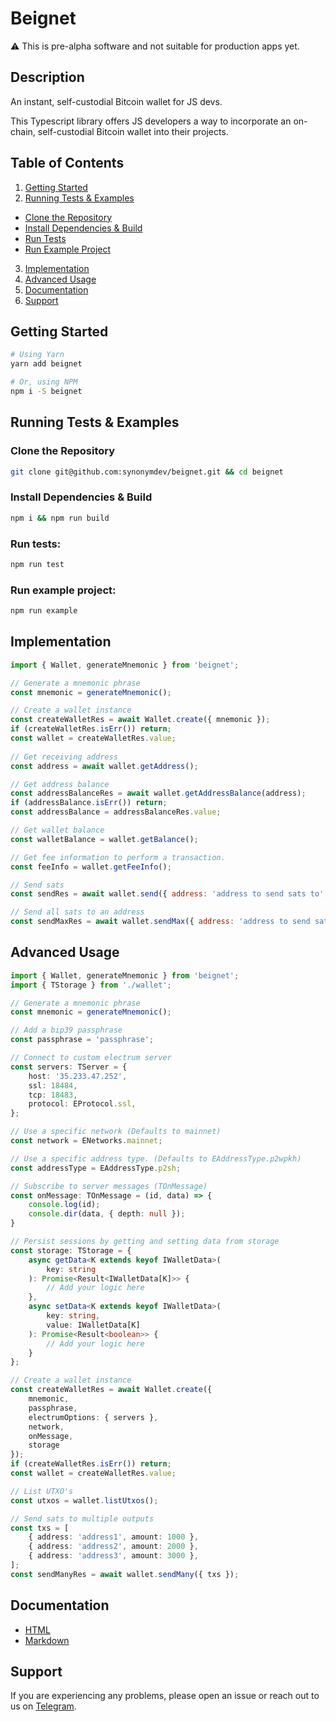 # Beignet

:warning: This is pre-alpha software and not suitable for production apps yet.

## Description

An instant, self-custodial Bitcoin wallet for JS devs.

This Typescript library offers JS developers a way to incorporate an on-chain, self-custodial Bitcoin wallet into their projects.

## Table of Contents

1. [Getting Started](#getting-started)
2. [Running Tests & Examples](#running-tests--examples)
  - [Clone the Repository](#clone-the-repository)
  - [Install Dependencies & Build](#install-dependencies--build)
  - [Run Tests](#run-tests)
  - [Run Example Project](#run-example-project)
3. [Implementation](#implementation)
4. [Advanced Usage](#advanced-usage)
5. [Documentation](#documentation)
6. [Support](#support)

## Getting Started

```bash
# Using Yarn
yarn add beignet

# Or, using NPM
npm i -S beignet
```

## Running Tests & Examples

### Clone the Repository

```bash
git clone git@github.com:synonymdev/beignet.git && cd beignet
```

### Install Dependencies & Build

```bash
npm i && npm run build
```

### Run tests:

```bash
npm run test
```

### Run example project:
```bash
npm run example
```

## Implementation
```javascript
import { Wallet, generateMnemonic } from 'beignet';

// Generate a mnemonic phrase
const mnemonic = generateMnemonic();

// Create a wallet instance
const createWalletRes = await Wallet.create({ mnemonic });
if (createWalletRes.isErr()) return;
const wallet = createWalletRes.value;
  
// Get receiving address
const address = await wallet.getAddress();

// Get address balance
const addressBalanceRes = await wallet.getAddressBalance(address);
if (addressBalance.isErr()) return;
const addressBalance = addressBalanceRes.value;

// Get wallet balance
const walletBalance = wallet.getBalance();

// Get fee information to perform a transaction.
const feeInfo = wallet.getFeeInfo();

// Send sats
const sendRes = await wallet.send({ address: 'address to send sats to', amount: 1000, satPerByte: 2 });

// Send all sats to an address
const sendMaxRes = await wallet.sendMax({ address: 'address to send sats to', satPerByte: 2 });
```

## Advanced Usage

```typescript
import { Wallet, generateMnemonic } from 'beignet';
import { TStorage } from './wallet';

// Generate a mnemonic phrase
const mnemonic = generateMnemonic();

// Add a bip39 passphrase
const passphrase = 'passphrase';

// Connect to custom electrum server
const servers: TServer = {
	host: '35.233.47.252',
	ssl: 18484,
	tcp: 18483,
	protocol: EProtocol.ssl,
};

// Use a specific network (Defaults to mainnet)
const network = ENetworks.mainnet;

// Use a specific address type. (Defaults to EAddressType.p2wpkh)
const addressType = EAddressType.p2sh;

// Subscribe to server messages (TOnMessage)
const onMessage: TOnMessage = (id, data) => {
	console.log(id);
	console.dir(data, { depth: null });
}

// Persist sessions by getting and setting data from storage
const storage: TStorage = {
	async getData<K extends keyof IWalletData>(
		key: string
	): Promise<Result<IWalletData[K]>> {
		// Add your logic here
	},
	async setData<K extends keyof IWalletData>(
		key: string,
		value: IWalletData[K]
	): Promise<Result<boolean>> {
		// Add your logic here
	}
};

// Create a wallet instance
const createWalletRes = await Wallet.create({
	mnemonic,
	passphrase,
	electrumOptions: { servers },
	network,
	onMessage,
	storage
});
if (createWalletRes.isErr()) return;
const wallet = createWalletRes.value;

// List UTXO's
const utxos = wallet.listUtxos();

// Send sats to multiple outputs
const txs = [
	{ address: 'address1', amount: 1000 },
	{ address: 'address2', amount: 2000 },
	{ address: 'address3', amount: 3000 },
];
const sendManyRes = await wallet.sendMany({ txs });
```

## Documentation
- [HTML](docs/html/classes/Wallet.html)
- [Markdown](docs/markdown/classes/Wallet.md)

## Support

If you are experiencing any problems, please open an issue or reach out to us on [Telegram](https://t.me/bitkitchat).
